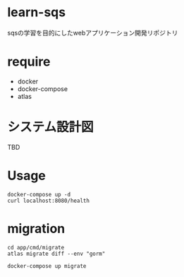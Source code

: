 # learn-sqs
sqsの学習を目的にしたwebアプリケーション開発リポジトリ

# require
- docker
- docker-compose
- atlas

# システム設計図

TBD

# Usage

```shell
docker-compose up -d
curl localhost:8080/health
```

# migration

```shell
cd app/cmd/migrate
atlas migrate diff --env "gorm"
```

```shell
docker-compose up migrate
```
